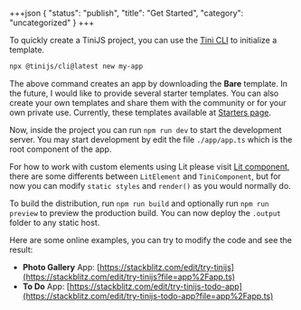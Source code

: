 +++json
{
  "status": "publish",
  "title": "Get Started",
  "category": "uncategorized"
}
+++

To quickly create a TiniJS project, you can use the [Tini CLI](/cli) to initialize a template.

```bash
npx @tinijs/cli@latest new my-app
```

The above command creates an app by downloading the **Bare** template. In the future, I would like to provide several starter templates. You can also create your own templates and share them with the community or for your own private use. Currently, these templates available at [Starters page](/framework/starter-templates).

Now, inside the project you can run `npm run dev` to start the development server. You may start development by edit the file `./app/app.ts` which is the root component of the app.

For how to work with custom elements using Lit please visit [Lit component](https://lit.dev/docs/components/overview/), there are some differents between `LitElement` and `TiniComponent`, but for now you can modify `static styles` and `render()` as you would normally do.

To build the distribution, run `npm run build` and optionally run `npm run preview` to preview the production build. You can now deploy the `.output` folder to any static host.

Here are some online examples, you can try to modify the code and see the result:

- **Photo Gallery** App: [https://stackblitz.com/edit/try-tinijs](https://stackblitz.com/edit/try-tinijs?file=app%2Fapp.ts)
- **To Do** App: [https://stackblitz.com/edit/try-tinijs-todo-app](https://stackblitz.com/edit/try-tinijs-todo-app?file=app%2Fapp.ts)

